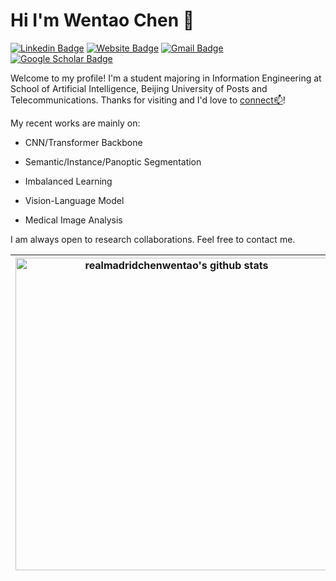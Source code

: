 # Hi I'm Wentao Chen 👋
[![Linkedin Badge](https://img.shields.io/badge/-Linkedin-blue?style=flat&logo=Linkedin&logoColor=white&link=https://www.linkedin.com/in/wentaochen/)](https://www.linkedin.com/in/wentaochen/)
[![Website Badge](https://img.shields.io/badge/-My_Academic_Homepage-47CCCC?style=flat&logo=Google-Chrome&logoColor=white&link=http://chenwentao.xyz/)](http://chenwentao.xyz/)
[![Gmail Badge](https://img.shields.io/badge/-realmadridchenwentao-c14438?style=flat&logo=Gmail&logoColor=white&link=mailto:realmadridchenwentao@gmail.com)](mailto:realmadridchenwentao@gmail.com)
[![Google Scholar Badge](https://img.shields.io/badge/-Google_Scholar-important?style=flat&logo=Google-Scholar&logoColor=white&link=https://scholar.google.com/citations?user=kUswDmoAAAAJ)](https://scholar.google.com/citations?user=kUswDmoAAAAJ)

<!--
[![Twitter Badge](https://img.shields.io/badge/-@realmadrid_chen-1ca0f1?style=flat&labelColor=1ca0f1&logo=twitter&logoColor=white&link=https://twitter.com/realmadrid_chen)](https://twitter.com/realmadrid_chen)
[![Instagram Badge](https://img.shields.io/badge/-@realmadridchenwentao-purple?style=flat&logo=instagram&logoColor=white&link=https://www.instagram.com/realmadridchenwentao/)](https://www.instagram.com/realmadridchenwentao/)
-->

Welcome to my profile! I'm a student majoring in Information Engineering at School of Artificial Intelligence, Beijing University of Posts and Telecommunications. Thanks for visiting and I'd love to [connect📫](https://www.linkedin.com/in/wentaochen/)!


My recent works are mainly on:

* CNN/Transformer Backbone

* Semantic/Instance/Panoptic Segmentation

* Imbalanced Learning

* Vision-Language Model

* Medical Image Analysis 

I am always open to research collaborations. Feel free to contact me.
<!--

- 🔭 I’m currently working on Pattern Recognition & Computer Vision.
- 🌱 I’m currently learning MultiModal Machine Learning.
- 📫 How to reach me: wentaochen@bupt.edu.cn
- ⚡ Fun fact: I love football and I am also a railway fan.

**realmadridchenwentao/realmadridchenwentao** is a ✨ _special_ ✨ repository because its `README.md` (this file) appears on your GitHub profile.

Here are some ideas to get you started:

- 🔭 I’m currently working on ...
- 🌱 I’m currently learning ...
- 👯 I’m looking to collaborate on ...
- 🤔 I’m looking for help with ...
- 💬 Ask me about ...
- 📫 How to reach me: ...
- 😄 Pronouns: ...
- ⚡ Fun fact: ...

[![Rainbow cat's github stats](https://github-readme-stats.vercel.app/api?username=realmadridchenwentao&show_icons=true)](https://github.com/anuraghazra/github-readme-stats)<img align="right" src="https://github-readme-stats.vercel.app/api/top-langs/?username=realmadridchenwentao&layout=compact&exclude_repo=realmadridchenwentao,realmadridchenwentao.github.io" width='300"' />
-->

|<img width=500px align="center" src="https://github-readme-stats.vercel.app/api?username=realmadridchenwentao&show_icons=true&include_all_commits=true&count_private=true&bg_color=white&hide_border=true" alt="realmadridchenwentao's github stats" /> |<img width=500px align="center" src="https://github-readme-stats.vercel.app/api/top-langs/?username=realmadridchenwentao&layout=compact&hide_border=true&bg_color=white" />|
| ------------- | ------------- |







